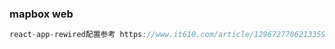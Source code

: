 ### mapbox web


```js
react-app-rewired配置参考 https://www.it610.com/article/1296727706213359616.htm
 ```
